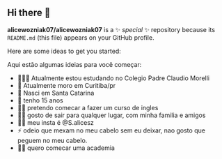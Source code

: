 ## Hi there 👋

**alicewozniak07/alicewozniak07** is a ✨ _special_ ✨ repository because its `README.md` (this file) appears on your GitHub profile.

Here are some ideas to get you started:

Aqui estão algumas ideias para você começar:

- 👩🏻‍🏫 Atualmente estou estudando no Colegio Padre Claudio Morelli
- 📍 Atualmente moro em Curitiba/pr
- 🚩 Nasci em Santa Catarina
- 🤔 tenho 15 anos
- 👩🏻 pretendo comecar a fazer um curso de ingles
- 💅🏻 gosto de sair para qualquer lugar, com minha familia e amigos
- 🧚🏻 meu insta é @S.alicesz
- ⚡ odeio que mexam no meu cabelo sem eu deixar, nao gosto que peguem no meu cabelo.
- 🏋🏻 quero comecar uma academia

